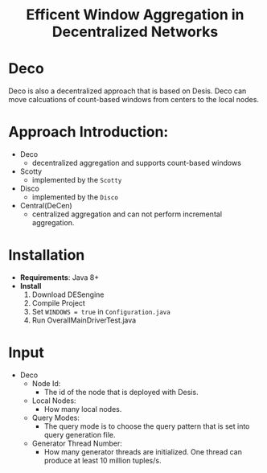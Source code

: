 <h1 align="center">Efficent Window Aggregation in Decentralized Networks </h1>

# Deco

Deco is also a decentralized approach that is based on Desis. Deco can move calcuations of count-based windows from centers to the local nodes.

# Approach Introduction:
- Deco
    - decentralized aggregation and supports count-based windows    
- Scotty
    - implemented by the `Scotty`
- Disco 
    - implemented by the `Disco`
- Central(DeCen)
    - centralized aggregation and can not perform incremental aggregation.
    
# Installation

- **Requirements**: Java 8+
- **Install**
     1. Download DESengine
     2. Compile Project
     3. Set `WINDOWS = true` in `Configuration.java`
     4. Run OverallMainDriverTest.java

# Input
- Deco
  - Node Id:
    - The id of the node that is deployed with Desis.
  - Local Nodes:
    - How many local nodes. 
  - Query Modes:
    - The query mode is to choose the query pattern that is set into query generation file.
  - Generator Thread Number:
    - How many generator threads are initialized. One thread can produce at least 10 million tuples/s.
